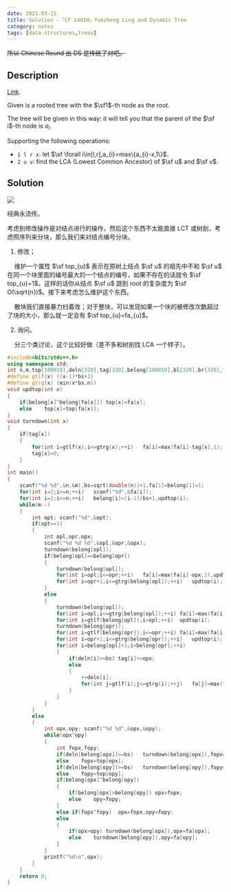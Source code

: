 ```yaml
---
date: 2021-03-15
title: Solution -「CF 1491H」Yuezheng Ling and Dynamic Tree
category: notes
tags: [data-structures,trees]
---
```


~~所以 Chinese Round 出 DS 是传统了对吧。~~

## Description

[Link](https://www.luogu.com.cn/problem/CF1491H).

Given is a rooted tree with the $\sf1$-th node as the root.

The tree will be given in this way: it will tell you that the parent of the $\sf i$-th node is $a_{i}$.

Supporting the following operations:

- `1 l r x`: let $\sf \forall i\in[l,r],a_{i}=max\{a_{i}-x,1\}$.
- `2 u v`: find the LCA (Lowest Common Ancestor) of $\sf u$ and $\sf v$.

## Solution

![](http://codeforces.com/predownloaded/ff/89/ff8966699d3f169f29b1e05c06b36e1c3ab67a91.png)

经典永流传。

考虑到修改操作是对结点进行的操作，然后这个东西不太能直接 LCT 或树剖，考虑照序列来分块，那么我们来对结点编号分块。

1. 修改；

$\quad$维护一个属性 $\sf top_{u}$ 表示在原树上结点 $\sf u$ 的祖先中不和 $\sf u$ 在同一个块里面的编号最大的一个结点的编号，如果不存在的话就令 $\sf top_{u}=1$。这样的话你从结点 $\sf u$ 跳到 root 的复杂度为 $\sf O(\sqrt{n})$。接下来考虑怎么维护这个东西。

$\quad$散块我们直接暴力扫着改；对于整块，可以发现如果一个块的被修改次数超过了块的大小，那么就一定会有 $\sf top_{u}=fa_{u}$。

2. 询问。

$\quad$分三个类讨论，这个比较好做（差不多和树剖找 LCA 一个样子）。

```cpp
#include<bits/stdc++.h>
using namespace std;
int n,m,top[100010],deln[320],tag[320],belong[100010],bl[320],br[320],fa[100010],bs;
#define gtlf(x) ((x-1)*bs+1)
#define gtrg(x) (min(x*bs,n))
void updtop(int x)
{
	if(belong[x]^belong[fa[x]])	top[x]=fa[x];
	else	top[x]=top[fa[x]];
}
void turndown(int x)
{
	if(tag[x])
	{
		for(int i=gtlf(x);i<=gtrg(x);++i)	fa[i]=max(fa[i]-tag[x],1);
		tag[x]=0;
	}
}
int main()
{
	scanf("%d %d",&n,&m),bs=sqrt(double(n))+1,fa[1]=belong[1]=1;
	for(int i=2;i<=n;++i)	scanf("%d",&fa[i]);
	for(int i=2;i<=n;++i)	belong[i]=(i-1)/bs+1,updtop(i);
	while(m--)
	{
		int opt; scanf("%d",&opt);
		if(opt==1)
		{
			int opl,opr,opx;
			scanf("%d %d %d",&opl,&opr,&opx);
			turndown(belong[opl]);
			if(belong[opl]==belong[opr])
			{
				turndown(belong[opl]);
				for(int i=opl;i<=opr;++i)	fa[i]=max(fa[i]-opx,1),updtop(i);
				for(int i=opr+1;i<=gtrg(belong[opl]);++i)	updtop(i);
			}
			else
			{
				turndown(belong[opl]);
				for(int i=opl;i<=gtrg(belong[opl]);++i)	fa[i]=max(fa[i]-opx,1),updtop(i);
				for(int i=gtlf(belong[opl]);i<opl;++i)	updtop(i);
				turndown(belong[opr]);
				for(int i=gtlf(belong[opr]);i<=opr;++i)	fa[i]=max(fa[i]-opx,1),updtop(i);
				for(int i=opr+1;i<=gtrg(belong[opr]);++i)	updtop(i);
				for(int i=belong[opl]+1;i<belong[opr];++i)
				{
					if(deln[i]>=bs)	tag[i]+=opx;
					else
					{
						++deln[i];
						for(int j=gtlf(i);j<=gtrg(i);++j)	fa[j]=max(fa[j]-opx,1),updtop(j);
					}
				}
			}
		}
		else
		{
			int opx,opy; scanf("%d %d",&opx,&opy);
			while(opx^opy)
			{
				int fopx,fopy;
				if(deln[belong[opx]]>=bs)	turndown(belong[opx]),fopx=fa[opx];
				else	fopx=top[opx];
				if(deln[belong[opy]]>=bs)	turndown(belong[opy]),fopy=fa[opy];
				else	fopy=top[opy];
				if(belong[opx]^belong[opy])
				{
					if(belong[opx]>belong[opy])	opx=fopx;
					else	opy=fopy;
				}
				else if(fopx^fopy)	opx=fopx,opy=fopy;
				else
				{
					if(opx>opy)	turndown(belong[opx]),opx=fa[opx];
					else	turndown(belong[opy]),opy=fa[opy];
				}
			}
			printf("%d\n",opx);
		}
	}
	return 0;
}
```
    